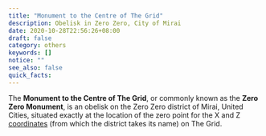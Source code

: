 ```yaml
---
title: "Monument to the Centre of The Grid"
description: Obelisk in Zero Zero, City of Mirai
date: 2020-10-28T22:56:26+08:00
draft: false
category: others
keywords: []
notice: ""
see_also: false
quick_facts:
---
```


The **Monument to the Centre of The Grid**, or commonly known as the **Zero Zero Monument**, is an obelisk on the Zero Zero district of Mirai, United Cities, situated exactly at the location of the zero point for the X and Z [coordinates](https://minecraft.gamepedia.com/Coordinates "Coordinates") (from which the district takes its name) on The Grid. 